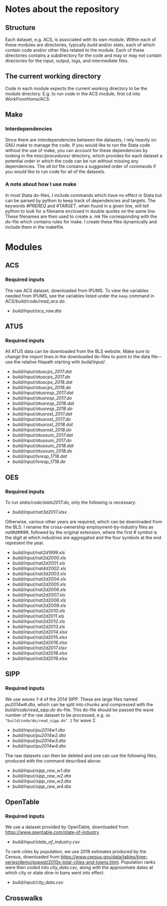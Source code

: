 # Notes about the repository

## Structure
Each dataset, e.g. ACS, is associated with its own module.
Within each of these modules are directories, typically
*build* and/or *stats*, each of which contain code and/or other files related to the module. Each of these directories contains
a subdirectory for the code and may or may not contain
directories for the input, output, logs, and intermediate files.

## The current working directory

Code in each module expects the current working directory to be the module directory. E.g. to run code in the ACS module, first cd into *WorkFromHome/ACS*.

## Make

### Interdependencies
Since there are interdependencies between the datasets, I rely heavily on GNU make to manage the code. If you would like to run the Stata code without the use of make, you can account for these dependencies by looking in the *misc/procedures/* directory, which provides for each dataset a potential order in which the code can be run without missing any dependencies. The *all.txt* file contains a suggested order of commands if you would like to run code for all of the datasets.

### A note about how I use make
In most Stata do-files, I include commands which have no effect in Stata but can be parsed by python to keep track of dependencies and targets. The keywords *#PREREQ* and *#TARGET*,
when found in a given line, will tell python to look for a filename enclosed in double quotes on the same line. These filenames are then used to create a .mk file corresponding with the do-file which contains rules for make. I create these files dynamically and include them in the makefile.

# Modules

## ACS

### Required inputs
The raw ACS dataset, downloaded from IPUMS. To view the variables needed from IPUMS, see the variables listed under the `keep` command in *ACS/build/code/read_acs.do*.

* *build/input/acs_raw.dta*

## ATUS

### Required inputs
All ATUS data can be downloaded from the BLS website. Make sure to change the import lines in the downloaded do-files to point to the data file--use the relative filepath starting with *build/input/*.

* *build/input/atuscps_2017.dat*
* *build/input/atuscps_2017.do*
* *build/input/atuscps_2018.dat*
* *build/input/atuscps_2018.do*
* *build/input/atusresp_2017.dat*
* *build/input/atusresp_2017.do*
* *build/input/atusresp_2018.dat*
* *build/input/atusresp_2018.do*
* *build/input/atusrost_2017.dat*
* *build/input/atusrost_2017.do*
* *build/input/atusrost_2018.dat*
* *build/input/atusrost_2018.do*
* *build/input/atussum_2017.dat*
* *build/input/atussum_2017.do*
* *build/input/atussum_2018.dat*
* *build/input/atussum_2018.do*
* *build/input/lvresp_1718.dat*
* *build/input/lvresp_1718.do*

## OES
### Required inputs
To run *stats/code/stats2017.do*, only the following is necessary:

* *build/input/nat3d2017.xlsx*

Otherwise, various other years are required, which can be downloaded from the BLS. I rename the cross-ownership employment-by-industry files as *nat#d####*, followed by the original extension, where the first \# symbol is the digit at which industries are aggregated and the four symbols at the end represent the year.

* *build/input/nat2d1999.xls*
* *build/input/nat2d2000.xls*
* *build/input/nat2d2001.xls*
* *build/input/nat4d2002.xls*
* *build/input/nat3d2003.xls*
* *build/input/nat2d2004.xls*
* *build/input/nat2d2005.xls*
* *build/input/nat2d2006.xls*
* *build/input/nat2d2007.xls*
* *build/input/nat2d2008.xls*
* *build/input/nat2d2009.xls*
* *build/input/nat2d2010.xls*
* *build/input/nat2d2011.xls*
* *build/input/nat2d2012.xls*
* *build/input/nat2d2013.xls*
* *build/input/nat2d2014.xlsx*
* *build/input/nat2d2015.xlsx*
* *build/input/nat2d2016.xlsx*
* *build/input/nat2d2017.xlsx*
* *build/input/nat2d2018.xlsx*
* *build/input/nat2d2019.xlsx*

## SIPP

### Required inputs
We use waves 1-4 of the 2014 SIPP. These are large files named *pu2014w#.dta*, which can be split into chunks and compressed with the *build/code/read_sipp.do* do-file. This do-file should be passed the wave number of the raw dataset to be processed, e.g. `do "build/code/do/read_sipp.do" 2` for wave 2.

* *build/input/pu2014w1.dta*
* *build/input/pu2014w2.dta*
* *build/input/pu2014w3.dta*
* *build/input/pu2014w4.dta*

The raw datasets can then be deleted and one can use the following files, produced with the command described above:

* *build/input/sipp_raw_w1.dta*
* *build/input/sipp_raw_w2.dta*
* *build/input/sipp_raw_w3.dta*
* *build/input/sipp_raw_w4.dta*

## OpenTable

### Required inputs
We use a dataset provided by OpenTable, downloaded from <https://www.opentable.com/state-of-industry>.

* *build/input/state_of_industry.csv*

To rank cities by population, we use 2018 estimates produced by the Census, downloaded from
<https://www.census.gov/data/tables/time-series/demo/popest/2010s-total-cities-and-towns.html>.
Population ranks were then coded into *city_data.csv*, along with the approximate dates at which city or state dine-in bans went into effect.

* *build/input/city_data.csv*

## Crosswalks
